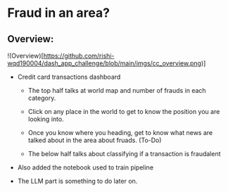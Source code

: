 # Fraud in an area?

## Overview:
!(Overview)[https://github.com/rishi-wqd190004/dash_app_challenge/blob/main/imgs/cc_overview.png)]
- Credit card transactions dashboard

    - The top half talks at world map and number of frauds in each category.
    - Click on any place in the world to get to know the position you are looking into.
    - Once you know where you heading, get to know what news are talked about in the area about fruads. (To-Do)

    - The below half talks about classifying if a transaction is fraudalent

- Also added the notebook used to train pipeline

- The LLM part is something to do later on. 